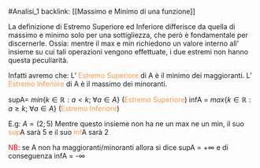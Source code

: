 #Analisi_1
backlink: [[Massimo e Minimo di una funzione]]

La definizione di Estremo Superiore ed Inferiore differisce da quella di massimo e minimo solo per una sottigliezza, che però è fondamentale per discernerle.
Ossia:
mentre il max e min richiedono un valore interno all’ insieme su cui tali operazioni vengono effettuate, i due estremi non hanno questa peculiarità.

Infatti avremo che:
	L’ <font color="#f79646">Estremo Superiore</font> di A è il minimo dei maggioranti.
	L’ <font color="#f79646">Estremo Inferiore</font> di A è il massimo dei minoranti.

supA= $min\{k\in \mathbb{R} : a<k; \; \forall a\in A\}$ (<font color="#f79646">Estremo Superiore</font>)
infA = $max\{k\in \mathbb{R}:a\geq k;\;\forall a\in A\}$ (<font color="#f79646">Estremo Inferiore</font>)

E.g:
$A = (2;5)$ 
Mentre questo insieme non ha ne un max ne un min, il suo <font color="#f79646">sup</font>A sarà 5 e il suo <font color="#f79646">inf</font>A sarà 2

<font color="#ff0000">NB</font>: se A non ha maggioranti/minoranti allora si dice supA = $+\infty$ e di conseguenza infA = -$\infty$
